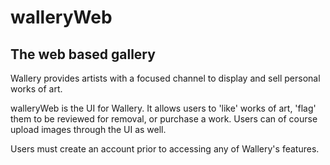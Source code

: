 # walleryWeb

The web based gallery
------

Wallery provides artists with a focused channel to display and sell personal works of art.

walleryWeb is the UI for Wallery. It allows users to 'like' works of art, 'flag' them to be reviewed for removal, or purchase a work. Users can of course upload images through the UI as well. 

Users must create an account prior to accessing any of Wallery's features.
